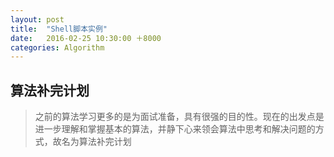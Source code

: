 ```yaml
---
layout: post
title:  "Shell脚本实例"
date:   2016-02-25 10:30:00 ＋8000
categories: Algorithm
---
```


## 算法补完计划

>之前的算法学习更多的是为面试准备，具有很强的目的性。现在的出发点是进一步理解和掌握基本的算法，并静下心来领会算法中思考和解决问题的方式，故名为算法补完计划
